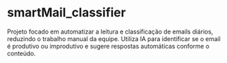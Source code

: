 # smartMail_classifier
Projeto focado em automatizar a leitura e classificação de emails diários, reduzindo o trabalho manual da equipe. Utiliza IA para identificar se o email é produtivo ou improdutivo e sugere respostas automáticas conforme o conteúdo.
